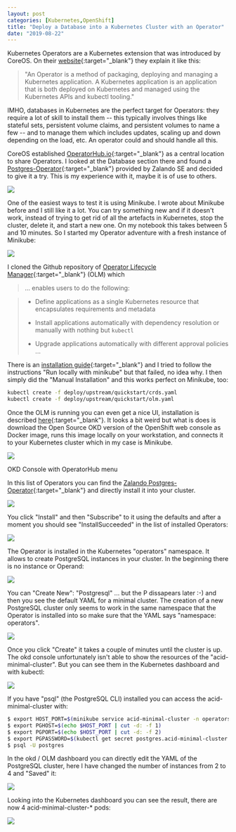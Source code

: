 ```yaml
---
layout: post
categories: [Kubernetes,OpenShift]
title: "Deploy a Database into a Kubernetes Cluster with an Operator"
date: "2019-08-22"
---
```


Kubernetes Operators are a Kubernetes extension that was introduced by CoreOS. On their [website](https://coreos.com/operators/){:target="_blank"} they explain it like this:

> "An Operator is a method of packaging, deploying and managing a Kubernetes application. A Kubernetes application is an application that is both deployed on Kubernetes and managed using the Kubernetes APIs and kubectl tooling."

IMHO, databases in Kubernetes are the perfect target for Operators: they require a lot of skill to install them -- this typically involves things like stateful sets, persistent volume claims, and persistent volumes to name a few -- and to manage them which includes updates, scaling up and down depending on the load, etc. An operator could and should handle all this.

CoreOS established [OperatorHub.io](https://operatorhub.io){:target="_blank"} as a central location to share Operators. I looked at the Database section there and found a [Postgres-Operator](https://operatorhub.io/operator/postgres-operator){:target="_blank"} provided by Zalando SE and decided to give it a try. This is my experience with it, maybe it is of use to others.

![](/images/2019/08/880_440_v11-categories@2x.png)

One of the easiest ways to test it is using Minikube. I wrote about Minikube before and I still like it a lot. You can try something new and if it doesn't work, instead of trying to get rid of all the artefacts in Kubernetes, stop the cluster, delete it, and start a new one. On my notebook this takes between 5 and 10 minutes. So I started my Operator adventure with a fresh instance of Minikube:

![](/images/2019/08/selection_487.png)

I cloned the Github repository of [Operator Lifecycle Manager](https://github.com/operator-framework/operator-lifecycle-manager){:target="_blank"} (OLM) which

> ... enables users to do the following:

> - Define applications as a single Kubernetes resource that encapsulates requirements and metadata
> 
> - Install applications automatically with dependency resolution or manually with nothing but `kubectl`
> 
> - Upgrade applications automatically with different approval policies ...

There is an [installation guide](https://github.com/operator-framework/operator-lifecycle-manager/blob/master/Documentation/install/install.md){:target="_blank"} and I tried to follow the instructions "Run locally with minikube" but that failed, no idea why. I then simply did the "Manual Installation" and this works perfect on Minikube, too:

```sh
kubectl create -f deploy/upstream/quickstart/crds.yaml
kubectl create -f deploy/upstream/quickstart/olm.yaml
```

Once the OLM is running you can even get a nice UI, installation is described [here](https://github.com/operator-framework/operator-lifecycle-manager#user-interface){:target="_blank"}. It looks a bit weird but what is does is download the Open Source OKD version of the OpenShift web console as Docker image, runs this image locally on your workstation, and connects it to your Kubernetes cluster which in my case is Minikube.

![](/images/2019/08/selection_488.png)

OKD Console with OperatorHub menu

In this list of Operators you can find the [Zalando Postgres-Operator](https://github.com/zalando/postgres-operator){:target="_blank"} and directly install it into your cluster.

![](/images/2019/08/selection_489.png)

You click "Install" and then "Subscribe" to it using the defaults and after a moment you should see "InstallSucceeded" in the list of installed Operators:

![](/images/2019/08/selection_490.png)

The Operator is installed in the Kubernetes "operators" namespace. It allows to create PostgreSQL instances in your cluster. In the beginning there is no instance or Operand:

![](/images/2019/08/selection_491.png)

You can "Create New": "Postgresql" ... but the P dissapears later :-) and then you see the default YAML for a minimal cluster. The creation of a new PostgreSQL cluster only seems to work in the same namespace that the Operator is installed into so make sure that the YAML says "namespace: operators".

![](/images/2019/08/selection_492.png)

Once you click "Create" it takes a couple of minutes until the cluster is up. The okd console unfortunately isn't able to show the resources of the "acid-minimal-cluster". But you can see them in the Kubernetes dashboard and with kubectl:

![](/images/2019/08/selection_493.png)

If you have "psql" (the PostgreSQL CLI) installed you can access the acid-minimal-cluster with:

```sh
$ export HOST_PORT=$(minikube service acid-minimal-cluster -n operators --url | sed 's,.*/,,')  
$ export PGHOST=$(echo $HOST_PORT | cut -d: -f 1)  
$ export PGPORT=$(echo $HOST_PORT | cut -d: -f 2)  
$ export PGPASSWORD=$(kubectl get secret postgres.acid-minimal-cluster.credentials.postgresql.acid.zalan.do -n operators -o 'jsonpath={.data.password}' | base64 -d)  
$ psql -U postgres
```

In the okd / OLM dashboard you can directly edit the YAML of the PostgreSQL cluster, here I have changed the number of instances from 2 to 4 and "Saved" it:

![](/images/2019/08/selection_494.png)

Looking into the Kubernetes dashboard you can see the result, there are now 4 acid-minimal-cluster-* pods:

![](/images/2019/08/selection_495.png)
